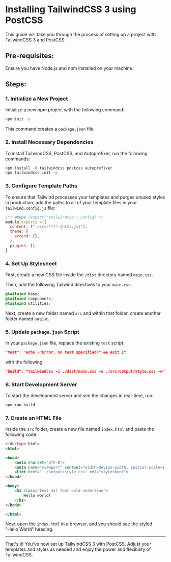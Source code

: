 # Installing TailwindCSS 3 using PostCSS

This guide will take you through the process of setting up a project with TailwindCSS 3 and PostCSS.

## Pre-requisites:
Ensure you have Node.js and npm installed on your machine.

## Steps:

### 1. Initialize a New Project
Initialize a new npm project with the following command:
```bash
npm init -y
```
This command creates a `package.json` file.

### 2. Install Necessary Dependencies
To install TailwindCSS, PostCSS, and Autoprefixer, run the following commands:

```bash
npm install -D tailwindcss postcss autoprefixer
npx tailwindcss init -p
```

### 3. Configure Template Paths
To ensure that Tailwind processes your templates and purges unused styles in production, add the paths to all of your template files in your `tailwind.config.js` file:

```javascript
/** @type {import('tailwindcss').Config} */
module.exports = {
  content: ["./src/**/*.{html,js}"],
  theme: {
    extend: {},
  },
  plugins: [],
}
```

### 4. Set Up Stylesheet
First, create a new CSS file inside the `/dist` directory named `main.css`.

Then, add the following Tailwind directives to your `main.css`:

```css
@tailwind base;
@tailwind components;
@tailwind utilities;
```

Next, create a new folder named `src` and within that folder, create another folder named `output`.

### 5. Update `package.json` Script
In your `package.json` file, replace the existing `test` script:

```json
"test": "echo \"Error: no test specified\" && exit 1"
```

with the following:

```json
"build": "tailwindcss -i ./dist/main.css -o ./src/output/style.css -w"
```
 ### 6. Start Development Server

To start the development server and see the changes in real-time, run:

```bash
npm run build
```
### 7. Create an HTML File

Inside the `src` folder, create a new file named `index.html` and paste the following code:

```html
<!doctype html>
<html>

<head>
    <meta charset="UTF-8">
    <meta name="viewport" content="width=device-width, initial-scale=1.0">
    <link href="../output/style.css" rel="stylesheet">
</head>

<body>
    <h1 class="text-3xl font-bold underline">
        Hello world!
    </h1>
</body>

</html>
```

Now, open the `index.html` in a browser, and you should see the styled "Hello World" heading.

---

That's it! You've now set up TailwindCSS 3 with PostCSS. Adjust your templates and styles as needed and enjoy the power and flexibility of TailwindCSS.

